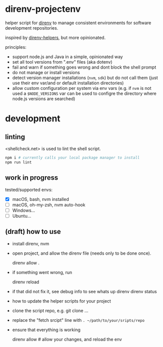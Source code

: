 # direnv-projectenv

helper script for [direnv](https://direnv.net) to manage
consistent environments for software development repositories.

inspired by [direnv-helpers](https://github.com/steve-ross/direnv-helpers/), but more opinionated.

principles:

* support node.js and Java in a simple, opinionated way
* set all tool versions from ".env" files (aka dotenv)
* fail and warn if something goes wrong and dont block the shell prompt
* do not manage or install versions
* detect version manager installations (`nvm`, `sdk`) but do not call them (just use their env var/and or default installation directories)
* allow custom configuration per system via env vars (e.g. if `nvm` is not used a `$NODE_VERSIONS` var can be used to configre the directory where node.js versions are searched)

# development

## linting

<shellcheck.net> is used to lint the shell script.

```sh
npm i # currently calls your local package manager to install
npm run lint
```

## work in progress

tested/supported envs:

* [x] macOS, bash, nvm installed
* [ ] macOS, oh-my-zsh, nvm auto-hook
* [ ] Windows…
* [ ] Ubuntu…

## (draft) how to use

* install direnv, nvm
* open project, and allow the direnv file (needs only to be done once).

    direnv allow .

* if something went wrong, run

    direnv reload

* if that did not fix it, see debug info to see whats up
    direnv direnv status

* how to update the helper scripts for your project

* clone the script repo, e.g. git clone …
* replace the "fetch srcipt" line with `. ~/path/to/your/sripts/repo`
* ensure that everything is working

    direnv allow # allow your changes, and reload the env
